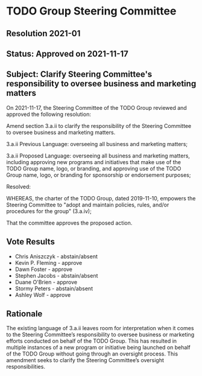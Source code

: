 # TODO Group Steering Committee
## Resolution 2021-01
## Status: Approved on 2021-11-17

## Subject: Clarify Steering Committee's responsibility to oversee business and marketing matters

On 2021-11-17, the Steering Committee of the TODO Group reviewed and approved the following resolution:

Amend section 3.a.ii to clarify the responsibility of the Steering Committee to oversee business and marketing matters.

3.a.ii Previous Language: overseeing all business and marketing matters;

3.a.ii Proposed Language: overseeing all business and marketing matters, including approving new programs and initiatives that make use of the TODO Group name, logo, or branding, and approving use of the TODO Group name, logo, or branding for sponsorship or endorsement purposes;

Resolved:

WHEREAS, the charter of the TODO Group, dated 2019-11-10, empowers the Steering Committee to "adopt and maintain policies, rules, and/or procedures for the group" (3.a.iv);

That the committee approves the proposed action.

## Vote Results

* Chris Aniszczyk - abstain/absent
* Kevin P. Fleming - approve
* Dawn Foster - approve
* Stephen Jacobs - abstain/absent
* Duane O'Brien - approve
* Stormy Peters - abstain/absent
* Ashley Wolf - approve

## Rationale

The existing language of 3.a.ii leaves room for interpretation when it comes to the Steering Committee’s responsibility to oversee business or marketing efforts conducted on behalf of the TODO Group. This has resulted in multiple instances of a new program or initiative being launched on behalf of the TODO Group without going through an oversight process. This amendment seeks to clarify the Steering Committee’s oversight responsibilities.

